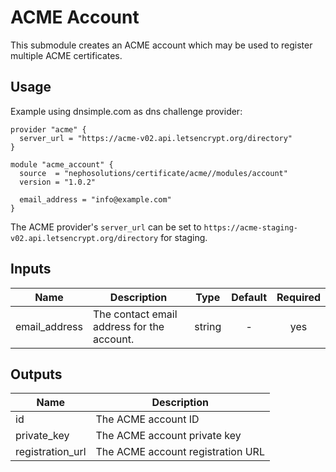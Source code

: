 # ACME Account

This submodule creates an ACME account which may be used to register multiple ACME certificates.

## Usage

Example using dnsimple.com as dns challenge provider:

```hcl
provider "acme" {  
  server_url = "https://acme-v02.api.letsencrypt.org/directory"
}

module "acme_account" {
  source  = "nephosolutions/certificate/acme//modules/account"
  version = "1.0.2"

  email_address = "info@example.com"
}
```

The ACME provider's `server_url` can be set to `https://acme-staging-v02.api.letsencrypt.org/directory` for staging.

## Inputs

| Name | Description | Type | Default | Required |
|------|-------------|:----:|:-----:|:-----:|
| email\_address | The contact email address for the account. | string | - | yes |

## Outputs

| Name | Description |
|------|-------------|
| id | The ACME account ID |
| private\_key | The ACME account private key |
| registration\_url | The ACME account registration URL |
